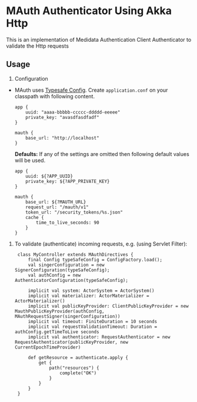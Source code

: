 # MAuth Authenticator Using Akka Http

This is an implementation of Medidata Authentication Client Authenticator to validate the Http requests

## Usage

1. Configuration
  * MAuth uses [Typesafe Config](https://github.com/typesafehub/config).
  Create `application.conf` on your classpath with following content.

        app {
            uuid: "aaaa-bbbbb-ccccc-ddddd-eeeee"
            private_key: "avasdfasdfadf"
        }
                
        mauth {
            base_url: "http://localhost"
        }

    **Defaults:**
    If any of the settings are omitted then following default values will be used.

        app {
            uuid: ${?APP_UUID}
            private_key: ${?APP_PRIVATE_KEY}
        }
                
        mauth {
            base_url: ${?MAUTH_URL}
            request_url: "/mauth/v1"
            token_url: "/security_tokens/%s.json"
            cache {
                time_to_live_seconds: 90
            }
        }

1. To validate (authenticate) incoming requests, e.g. (using Servlet Filter):

        class MyController extends MAuthDirectives {
            final Config typeSafeConfig = ConfigFactory.load();
            val singerConfiguration = new SignerConfiguration(typeSafeConfig);
            val authConfig = new AuthenticatorConfiguration(typeSafeConfig);
            
            implicit val system: ActorSystem = ActorSystem()
            implicit val materializer: ActorMaterializer = ActorMaterializer()
            implicit val publicKeyProvider: ClientPublicKeyProvider = new MauthPublicKeyProvider(authConfig, MAuthRequestSigner(singerConfiguration))
            implicit val timeout: FiniteDuration = 10 seconds
            implicit val requestValidationTimeout: Duration = authConfig.getTimeToLive seconds
            implicit val authenticator: RequestAuthenticator = new RequestAuthenticator(publicKeyProvider, new CurrentEpochTimeProvider)
            
            def getResource = authenticate.apply {
                get {
                    path("resources") {
                        complete("OK")
                    }
                }
            }
        }

